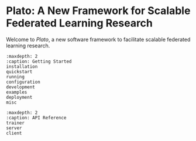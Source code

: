 # Plato: A New Framework for Scalable Federated Learning Research

Welcome to *Plato*, a new software framework to facilitate scalable federated learning research.

```{toctree}
:maxdepth: 2
:caption: Getting Started
installation
quickstart
running
configuration
development
examples
deployment
misc
```

```{toctree}
:maxdepth: 2
:caption: API Reference
trainer
server
client
```
